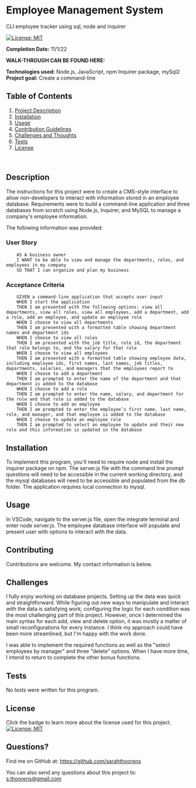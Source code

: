 # Employee Management System
CLI employee tracker using sql, node and inquirer

[![License: MIT](https://img.shields.io/badge/License-MIT-yellow.svg)](https://opensource.org/licenses/MIT)


  **Completion Date:**  11/1/22
  
  **WALK-THROUGH CAN BE FOUND HERE:**
  
  **Technologies used:**  Node.js, JavaScript, npm Inquirer package, mySql2 <br>
  **Project goal:**  Create a command-line <br>


  ## Table of Contents
  1. [Project Description](#Description)
  2. [Installation](#Installation)
  3. [Usage](#Usage)
  4. [Contribution Guidelines](#Contributing)
  5. [Challenges and Thoughts](#Challenges)
  6. [Tests](#Tests)
  7. [License](#License)
  <br>
  
  ## Description

  The instructions for this project were to create a CMS-style interface to allow non-developers to interact with information stored in an employee database. Requirements were to build a command-line application and three databases from scratch using Node.js, Inquirer, and MySQL to manage a company's employee information. 

  The following information was provided:
  
  ### User Story
    

        AS A business owner
        I WANT to be able to view and manage the departments, roles, and employees in my company
        SO THAT I can organize and plan my business
 

### Acceptance Criteria

        GIVEN a command-line application that accepts user input
        WHEN I start the application
        THEN I am presented with the following options: view all departments, view all roles, view all employees, add a department, add a role, add an employee, and update an employee role
        WHEN I choose to view all departments
        THEN I am presented with a formatted table showing department names and department ids
        WHEN I choose to view all roles
        THEN I am presented with the job title, role id, the department that role belongs to, and the salary for that role
        WHEN I choose to view all employees
        THEN I am presented with a formatted table showing employee data, including employee ids, first names, last names, job titles, departments, salaries, and managers that the employees report to
        WHEN I choose to add a department
        THEN I am prompted to enter the name of the department and that department is added to the database
        WHEN I choose to add a role
        THEN I am prompted to enter the name, salary, and department for the role and that role is added to the database
        WHEN I choose to add an employee
        THEN I am prompted to enter the employee’s first name, last name, role, and manager, and that employee is added to the database
        WHEN I choose to update an employee role
        THEN I am prompted to select an employee to update and their new role and this information is updated in the database 


## Installation

To implement this program, you'll need to require node and install the inquirer package on npm. The server.js file with the command line prompt questions will need to be accessible in the current working directory, and the mysql databases will need to be accessible and populated from the db folder. The application requires local connection to mysql.

## Usage 

In VSCode, navigate to the server.js file, open the integrate terminal and enter node server.js. The employee database interface will populate and present user with options to interact with the data.

## Contributing

Contributions are welcome. My contact information is below.

## Challenges 

I fully enjoy working on database projects. Setting up the data was quick and straightforward. While figuring out new ways to manipulate and interact with the data is satisfying work, configuring the logic for each condition was the most challenging part of this project. However, once I determined the main syntax for each add, view and delete option, it was mostly a matter of small reconfigurations for every instance. I think my approach could have been more streamlined, but I'm happy with the work done. 

I was able to implement the required functions as well as the "select employees by manager" and three "delete" options. When I have more time, I intend to return to complete the other bonus functions. 

## Tests

No tests were written for this program.

## License

Click the badge to learn more about the license used for this project.
<br>[![License: MIT](https://img.shields.io/badge/License-MIT-yellow.svg)](https://opensource.org/licenses/MIT)

## Questions?

Find me on GitHub at: https://github.com/sarahthoorens

You can also send any questions about this project to: s.thoorens@gmail.com
